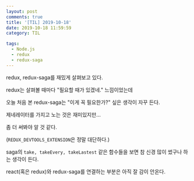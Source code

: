 ```yaml
---
layout: post
comments: true
title: '[TIL] 2019-10-18'
date: 2019-10-18 11:59:59
category: TIL

tags:
  - Node.js
  - redux
  - redux-saga
---
```


redux, redux-saga를 재밌게 살펴보고 있다.

redux는 살펴볼 때마다 "필요할 때가 있겠네." 느낌이었는데

오늘 처음 본 redux-saga는 "이게 꼭 필요한가?" 싶은 생각이 자꾸 든다.

제네레이터를 가지고 노는 것은 재미있지만...

좀 더 써봐야 알 것 같다.

(`REDUX_DEVTOOLS_EXTENSION`은 정말 대단하다.)

saga의 `take, takeEvery, takeLastest` 같은 함수들을 보면 참 신경 많이 썼구나 하는 생각이 든다.

react(혹은 redux)와 redux-saga를 연결하는 부분은 아직 잘 감이 안온다.
